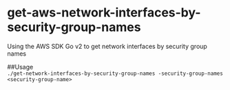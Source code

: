 # get-aws-network-interfaces-by-security-group-names
Using the AWS SDK Go v2 to get network interfaces by security group names

##Usage  
`./get-network-interfaces-by-security-group-names -security-group-names <security-group-name>`
